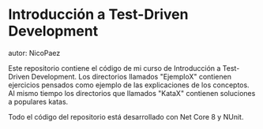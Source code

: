 Introducción a Test-Driven Development
======================================

autor: NicoPaez 

Este repositorio contiene el código de mi curso de Introducción a Test-Driven Development.
Los directorios llamados "EjemploX" contienen ejercicios pensados como ejemplo de las explicaciones de los conceptos. Al mismo tiempo los directorios que  llamados "KataX" contienen soluciones a populares katas.

Todo el código del repositorio está desarrollado con Net Core 8 y NUnit.